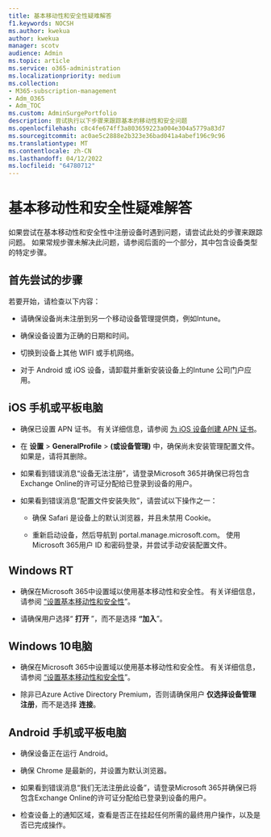 ```yaml
---
title: 基本移动性和安全性疑难解答
f1.keywords: NOCSH
ms.author: kwekua
author: kwekua
manager: scotv
audience: Admin
ms.topic: article
ms.service: o365-administration
ms.localizationpriority: medium
ms.collection:
- M365-subscription-management
- Adm_O365
- Adm_TOC
ms.custom: AdminSurgePortfolio
description: 尝试执行以下步骤来跟踪基本的移动性和安全问题
ms.openlocfilehash: c8c4fe674ff3a803659223a004e304a5779a83d7
ms.sourcegitcommit: ac0ae5c2888e2b323e36bad041a4abef196c9c96
ms.translationtype: MT
ms.contentlocale: zh-CN
ms.lasthandoff: 04/12/2022
ms.locfileid: "64780712"
---
```

# <a name="troubleshoot-basic-mobility-and-security"></a>基本移动性和安全性疑难解答

如果尝试在基本移动性和安全性中注册设备时遇到问题，请尝试此处的步骤来跟踪问题。 如果常规步骤未解决此问题，请参阅后面的一个部分，其中包含设备类型的特定步骤。

## <a name="steps-to-try-first"></a>首先尝试的步骤

若要开始，请检查以下内容：

- 请确保设备尚未注册到另一个移动设备管理提供商，例如Intune。

- 确保设备设置为正确的日期和时间。

- 切换到设备上其他 WIFI 或手机网络。

- 对于 Android 或 iOS 设备，请卸载并重新安装设备上的Intune 公司门户应用。 

## <a name="ios-phone-or-tablet"></a>iOS 手机或平板电脑

- 确保已设置 APN 证书。 有关详细信息，请参阅 [为 iOS 设备创建 APN 证书](create-an-apns-certificate-for-ios-devices.md)。

- 在 **设置** > **GeneralProfile** >  **(或设备管理)** 中，确保尚未安装管理配置文件。 如果是，请将其删除。

- 如果看到错误消息“设备无法注册”，请登录Microsoft 365并确保已将包含Exchange Online的许可证分配给已登录到设备的用户。

- 如果看到错误消息“配置文件安装失败”，请尝试以下操作之一：

    - 确保 Safari 是设备上的默认浏览器，并且未禁用 Cookie。

    - 重新启动设备，然后导航到 portal.manage.microsoft.com。 使用Microsoft 365用户 ID 和密码登录，并尝试手动安装配置文件。

## <a name="windows-rt"></a>Windows RT

- 确保在Microsoft 365中设置域以使用基本移动性和安全性。 有关详细信息，请参阅 [“设置基本移动性和安全性](set-up.md)”。
    
- 请确保用户选择“ **打开** ”，而不是选择 **“加入**”。

## <a name="windows-10-pc"></a>Windows 10电脑

- 确保在Microsoft 365中设置域以使用基本移动性和安全性。 有关详细信息，请参阅 [“设置基本移动性和安全性](set-up.md)”。
    
- 除非已Azure Active Directory Premium，否则请确保用户 **仅选择设备管理注册**，而不是选择 **连接**。

## <a name="android-phone-or-tablet"></a>Android 手机或平板电脑

- 确保设备正在运行 Android。

- 确保 Chrome 是最新的，并设置为默认浏览器。

- 如果看到错误消息“我们无法注册此设备”，请登录Microsoft 365并确保已将包含Exchange Online的许可证分配给已登录到设备的用户。

- 检查设备上的通知区域，查看是否正在挂起任何所需的最终用户操作，以及是否已完成操作。